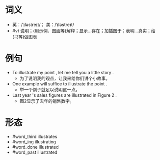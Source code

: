 # 词义
- 英：/ˈɪləstreɪt/； 美：/ˈɪləstreɪt/
- #vt 说明；(用示例、图画等)解释；显示…存在；加插图于；表明…真实；给(书等)做图表
# 例句
- To illustrate my point , let me tell you a little story .
	- 为了说明我的观点，让我来给你们讲个小故事。
- One example will suffice to illustrate the point .
	- 举一个例子就足以说明这一点。
- Last year 's sales figures are illustrated in Figure 2 .
	- 图2显示了去年的销售数字。
# 形态
- #word_third illustrates
- #word_ing illustrating
- #word_done illustrated
- #word_past illustrated
